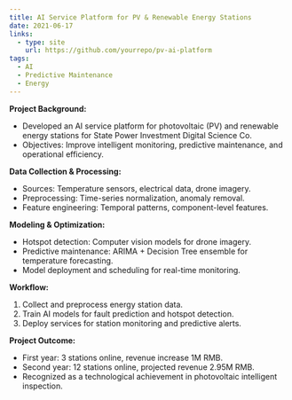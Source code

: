 ```yaml
---
title: AI Service Platform for PV & Renewable Energy Stations
date: 2021-06-17
links:
  - type: site
    url: https://github.com/yourrepo/pv-ai-platform
tags:
  - AI
  - Predictive Maintenance
  - Energy
---
```


**Project Background:**
* Developed an AI service platform for photovoltaic (PV) and renewable energy stations for State Power Investment Digital Science Co.
* Objectives: Improve intelligent monitoring, predictive maintenance, and operational efficiency.

**Data Collection & Processing:**
* Sources: Temperature sensors, electrical data, drone imagery.
* Preprocessing: Time-series normalization, anomaly removal.
* Feature engineering: Temporal patterns, component-level features.

**Modeling & Optimization:**
* Hotspot detection: Computer vision models for drone imagery.
* Predictive maintenance: ARIMA + Decision Tree ensemble for temperature forecasting.
* Model deployment and scheduling for real-time monitoring.

**Workflow:**
1. Collect and preprocess energy station data.
2. Train AI models for fault prediction and hotspot detection.
3. Deploy services for station monitoring and predictive alerts.

**Project Outcome:**
* First year: 3 stations online, revenue increase 1M RMB.
* Second year: 12 stations online, projected revenue 2.95M RMB.
* Recognized as a technological achievement in photovoltaic intelligent inspection.

<!--more-->
